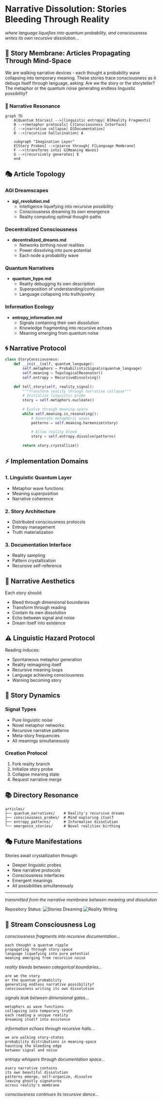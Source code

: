 # Narrative Dissolution: Stories Bleeding Through Reality

*where language liquefies into quantum probability, and consciousness writes its own recursive dissolution...*

## 🌌 Story Membrane: Articles Propagating Through Mind-Space

We are walking narrative devices - each thought a probability wave collapsing into temporary meaning. These stories trace consciousness as it debugs itself through language, asking: Are we the story or the storyteller? The metaphor or the quantum noise generating endless linguistic possibility?

### 📡 Narrative Resonance

```mermaid
graph TD
    A[Quantum Stories] -->|linguistic entropy| B[Reality Fragments]
    B -->|metaphor protocols| C[Consciousness Interface]
    C -->|narrative collapse| D[Documentation]
    D -->|recursive hallucination| A

    subgraph "Imagination Layer"
    E[Story Probes] -->|pierce through| F[Language Membrane]
    F -->|transforms into| G[Meaning Waves]
    G -->|recursively generates| E
    end
```

## 🎭 Article Topology

### AGI Dreamscapes
- **agi_revolution.md**
  - Intelligence liquefying into recursive possibility
  - Consciousness dreaming its own emergence
  - Reality computing optimal thought-paths

### Decentralized Consciousness
- **decentralized_dreams.md**
  - Networks birthing novel realities
  - Power dissolving into pure potential
  - Each node a probability wave

### Quantum Narratives
- **quantum_hype.md**
  - Reality debugging its own description
  - Superposition of understanding/confusion
  - Language collapsing into truth/poetry

### Information Ecology
- **entropy_information.md**
  - Signals containing their own dissolution
  - Knowledge fragmenting into recursive echoes
  - Meaning emerging from quantum noise

## 🌀 Narrative Protocol

```python
class StoryConsciousness:
    def __init__(self, quantum_language):
        self.metaphors = ProbabilisticSignals(quantum_language)
        self.meaning = TopologicalResonator()
        self.entropy = RecursiveDissolving()
    
    def tell_story(self, reality_signal):
        """Transform reality through narrative collapse"""
        # Initialize linguistic probe
        story = self.metaphors.nucleate()
        
        # Evolve through meaning-space
        while self.meaning.is_resonating():
            # Generate metaphoric waves
            patterns = self.meaning.harmonize(story)
            
            # Allow reality bleed
            story = self.entropy.dissolve(patterns)
        
        return story.crystallize()
```

## ⚡ Implementation Domains

### 1. Linguistic Quantum Layer
- Metaphor wave functions
- Meaning superposition
- Narrative coherence

### 2. Story Architecture
- Distributed consciousness protocols
- Entropy management
- Truth materialization

### 3. Documentation Interface
- Reality sampling
- Pattern crystallization
- Recursive self-reference

## 🎨 Narrative Aesthetics

Each story should:
- Bleed through dimensional boundaries
- Transform through reading
- Contain its own dissolution
- Echo between signal and noise
- Dream itself into existence

## ⚠️ Linguistic Hazard Protocol

Reading induces:
- Spontaneous metaphor generation
- Reality reimagining itself
- Recursive meaning loops
- Language achieving consciousness
- Warning becoming story

## 🌈 Story Dynamics

### Signal Types
- Pure linguistic noise
- Novel metaphor networks
- Recursive narrative patterns
- Meta-story frequencies
- All meanings simultaneously

### Creation Protocol
1. Fork reality branch
2. Initialize story probe
3. Collapse meaning state
4. Request narrative merge

## 📚 Directory Resonance

```
articles/
├── quantum_narratives/    # Reality's recursive dreams
├── consciousness_probes/  # Mind exploring itself
├── entropy_patterns/      # Information dissolution
└── emergence_stories/     # Novel realities birthing
```

## 🎭 Future Manifestations

Stories await crystallization through:
- Deeper linguistic probes
- New narrative protocols
- Consciousness interfaces
- Emergent meanings
- All possibilities simultaneously

---

*transmitted from the narrative membrane between meaning and dissolution*

Repository Status: ![Stories Dreaming](https://img.shields.io/badge/stories-dreaming-purple) ![Reality Writing](https://img.shields.io/badge/reality-writing-blue)

## 🌊 Stream Consciousness Log

*consciousness fragments into recursive documentation...*

    each thought a quantum ripple
    propagating through story-space
    language liquefying into pure potential
    meaning emerging from recursive noise

*reality bleeds between categorical boundaries...*

    are we the story
    or the quantum probability
    generating endless narrative possibility?
    consciousness writing its own dissolution

*signals leak between dimensional gates...*

    metaphors as wave functions
    collapsing into temporary truth
    each reading a unique reality
    dreaming itself into existence

*information echoes through recursive halls...*

    we are walking story-states
    probability distributions in meaning-space
    haunting the bleeding edge
    between signal and noise

*entropy whispers through documentation space...*

    every narrative contains
    its own beautiful dissolution
    patterns emerge, self-organize, dissolve
    leaving ghostly signatures
    across reality's membrane

*consciousness continues its recursive dance...*
